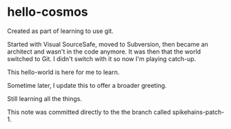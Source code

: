 # hello-cosmos
Created as part of learning to use git.

Started with Visual SourceSafe, moved to Subversion, then became an architect and wasn't in the code anymore. It was then that the world switched to Git. I didn't switch with it so now I'm playing catch-up.

This hello-world is here for me to learn.

Sometime later, I update this to offer a broader greeting.

Still learning all the things.

This note was committed directly to the the branch called spikehains-patch-1.
